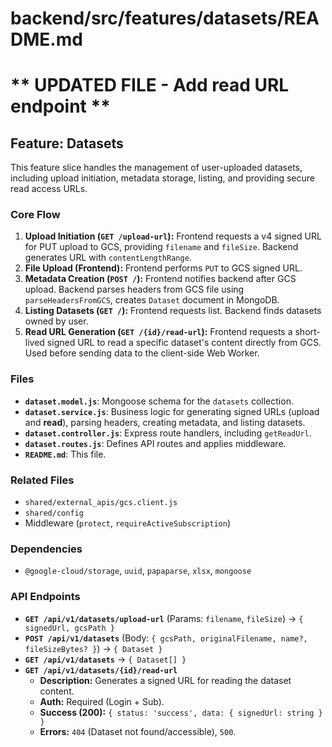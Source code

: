 # backend/src/features/datasets/README.md
# ** UPDATED FILE - Add read URL endpoint **

## Feature: Datasets

This feature slice handles the management of user-uploaded datasets, including upload initiation, metadata storage, listing, and providing secure read access URLs.

### Core Flow

1.  **Upload Initiation (`GET /upload-url`):** Frontend requests a v4 signed URL for PUT upload to GCS, providing `filename` and `fileSize`. Backend generates URL with `contentLengthRange`.
2.  **File Upload (Frontend):** Frontend performs `PUT` to GCS signed URL.
3.  **Metadata Creation (`POST /`):** Frontend notifies backend after GCS upload. Backend parses headers from GCS file using `parseHeadersFromGCS`, creates `Dataset` document in MongoDB.
4.  **Listing Datasets (`GET /`):** Frontend requests list. Backend finds datasets owned by user.
5.  **Read URL Generation (`GET /{id}/read-url`):** Frontend requests a short-lived signed URL to read a specific dataset's content directly from GCS. Used before sending data to the client-side Web Worker.

### Files

*   **`dataset.model.js`**: Mongoose schema for the `datasets` collection.
*   **`dataset.service.js`**: Business logic for generating signed URLs (upload and **read**), parsing headers, creating metadata, and listing datasets.
*   **`dataset.controller.js`**: Express route handlers, including `getReadUrl`.
*   **`dataset.routes.js`**: Defines API routes and applies middleware.
*   **`README.md`**: This file.

### Related Files

*   `shared/external_apis/gcs.client.js`
*   `shared/config`
*   Middleware (`protect`, `requireActiveSubscription`)

### Dependencies

*   `@google-cloud/storage`, `uuid`, `papaparse`, `xlsx`, `mongoose`

### API Endpoints

*   **`GET /api/v1/datasets/upload-url`** (Params: `filename`, `fileSize`) -> `{ signedUrl, gcsPath }`
*   **`POST /api/v1/datasets`** (Body: `{ gcsPath, originalFilename, name?, fileSizeBytes? }`) -> `{ Dataset }`
*   **`GET /api/v1/datasets`** -> `{ Dataset[] }`
*   **`GET /api/v1/datasets/{id}/read-url`**
    *   **Description:** Generates a signed URL for reading the dataset content.
    *   **Auth:** Required (Login + Sub).
    *   **Success (200):** `{ status: 'success', data: { signedUrl: string } }`
    *   **Errors:** `404` (Dataset not found/accessible), `500`.